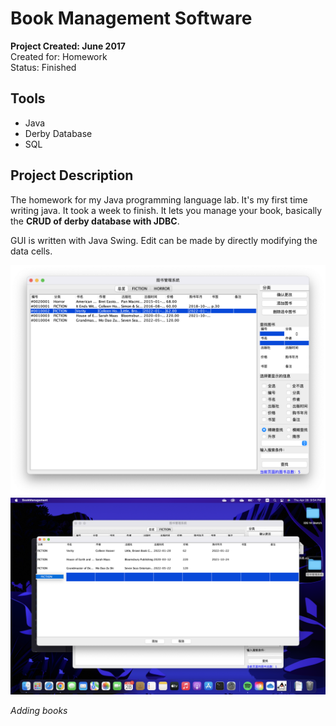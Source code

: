 # Book Management Software
__Project Created: June 2017__  
Created for: Homework  
Status: Finished

## Tools
+ Java
+ Derby Database
+ SQL

## Project Description
The homework for my Java programming language lab. It's my first time writing java. It took a week to finish. It lets you manage your book, basically the **CRUD of derby database with JDBC**.

GUI is written with Java Swing. Edit can be made by directly modifying the data cells.

<img src="assets/images/project/books/main.png" width="700"/>

<img src="assets/images/project/books/addbooks.png" width="700"/>

*Adding books*